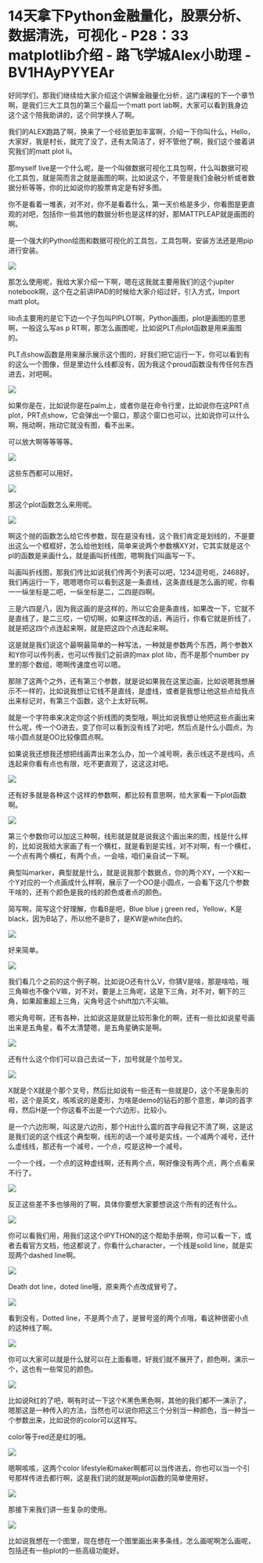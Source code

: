# 14天拿下Python金融量化，股票分析、数据清洗，可视化 - P28：33 matplotlib介绍 - 路飞学城Alex小助理 - BV1HAyPYYEAr

好同学们，那我们继续给大家介绍这个讲解金融量化分析，这门课程的下一个章节啊，是我们三大工具包的第三个最后一个matt port lab啊，大家可以看到我身边这个这个陪我助讲的，这个同学换人了啊。

我们的ALEX跑路了啊，换来了一个经验更加丰富啊，介绍一下你叫什么，Hello，大家好，我是村长，就完了没了，还有太简洁了，好不管他了啊，我们这个接着讲究我们的matt plot li。

那myself live是一个什么呢，是一个叫做数据可视化工具包啊，什么叫数据可视化工具包，就是简而言之就是画图的啊，比如说这个，不管是我们金融分析或者数据分析等等，你的比如说你的股票肯定是有好多图。

你不是看着一堆表，对不对，你不是看着什么，第一天价格是多少，你看图是更直观的对吧，包括你一些其他的数据分析也是这样的好，那MATTPLEAP就是画图的啊。

是一个强大的Python绘图和数据可视化的工具包，工具包啊，安装方法还是用pip进行安装。

![](img/3adfe7d25faf7e65d95a8e66b18a1d2f_1.png)

那怎么使用呢，我给大家介绍一下啊，嗯在这我就主要用我们的这个jupiter notebook啊，这个在之前讲IPAD的时候给大家介绍过好，引入方式，Import matt plot。

lib点主要用的是它下边一个子包叫PIPLOT啊，Python画图，plot是画图的意思啊，一般这么写as p RT啊，那怎么画图呢，比如说PLT点plot函数是用来画图的。

PLT点show函数是用来展示展示这个图的，好我们把它运行一下，你可以看到有的这么一个图像，但是里边什么线都没有，因为我这个proud函数没有传任何东西进去，对吧啊。



![](img/3adfe7d25faf7e65d95a8e66b18a1d2f_3.png)

如果你是在，比如说你是在palm上，或者你是在命令行里，比如说你在这PRT点plot，PRT点show，它会弹出一个窗口，那这个窗口也可以，比如说你可以什么啊，拖动啊，拖动它就没有图，看不出来。

可以放大啊等等等等。

![](img/3adfe7d25faf7e65d95a8e66b18a1d2f_5.png)

这些东西都可以用好。

![](img/3adfe7d25faf7e65d95a8e66b18a1d2f_7.png)

那这个plot函数怎么来用呢。

![](img/3adfe7d25faf7e65d95a8e66b18a1d2f_9.png)

啊这个抛的函数怎么给它传参数，现在是没有线，这个我们肯定是划线的，不是要出这么一个框框好，怎么给他划线，简单来说两个参数横XY对，它其实就是这个pl的函数是来画什么，就是画叫折线图，嗯啊我们叫画写一下。

叫画叫折线图，那我们传比如说我们传两个列表可以吧，1234逗号呃，2468好，我们再运行一下，嗯嗯嗯你可以看到这是一条直线，这条直线是怎么画的呢，你看一一纵坐标是二吧，一纵坐标是二，二四是四啊。

三是六四是八，因为我这画的是这样的，所以它会是条直线，如果改一下，它就不是直线了，是二三哎，一切切啊，如果这样改的话，再运行，你看它就是折线了，就是把这四个点连起来啊，就是把这四个点连起来啊。

这是就是我们说这个最啊最简单的一种写法，一种就是参数两个东西，两个参数X和Y你可以传列表，也可以传我们之前讲的max plot lib，而不是那个number py里的那个数组，嗯啊传速度也可以嗯。

那除了这两个之外，还有第三个参数，就是说如果我在这里边画，比如说嗯我想展示不一样的，比如说我想让它线不是直线，是虚线，或者是我想让他这些点给我点出来标记对，有第三个函数，这个上太好玩啊。

就是一个字符串来决定你这个折线图的类型哦，啊比如说我想让他把这些点画出来什么呢，传一个O进去，变了你可以看到没有线了对吧，然后点是什么小圆点，为啥小圆点就是OO比较像圆点啊。

如果说我还想我还想把线画弄出来怎么办，加一个减号啊，表示线这不是线吗，点连起来你看有点也有限，吃不更直观了，这这这对吧。



![](img/3adfe7d25faf7e65d95a8e66b18a1d2f_11.png)

还有好多就是各种这个这样的参数啊，都比较有意思啊，给大家看一下plot函数啊。

![](img/3adfe7d25faf7e65d95a8e66b18a1d2f_13.png)

第三个参数你可以加这三种啊，线形就是就是说我这个画出来的图，线是什么样的，比如说我给大家画了有一个横杠，就是看到是实线，对不对啊，有一个横杠，一个点有两个横杠，有两个点，一会啥，咱们亲自试一下啊。

典型叫marker，典型就是什么，就是说我那个数据点，你的两个XY，一个X和一个Y对应的一个点画成什么样啊，展示了一个OO是小圆点，一会看下这几个参数干啥的，还有个颜色是我的线的颜色或者点的颜色。

简写啊，简写这个好理解，你看B是吧，Blue blue j green red，Yellow，K是black，因为B站了，所以他不是B了，是KW是white白的。



![](img/3adfe7d25faf7e65d95a8e66b18a1d2f_15.png)

好来简单。

![](img/3adfe7d25faf7e65d95a8e66b18a1d2f_17.png)

我们看几个之前的这个例子啊，比如说O还有什么V，你猜V是啥，那是啥哈，哦三角嘛也不像个V嘛，对不对，要是上三角呢，这是下三角，对不对，朝下的三角，如果超重超上三角，尖角号这个shift加六不尖嘛。

嗯尖角号啊，还有各种，比如说这是就是比较形象化的啊，还有一些比如说星号画出来是五角星，看不太清楚嗯，是五角星确实是啊。



![](img/3adfe7d25faf7e65d95a8e66b18a1d2f_19.png)

还有什么这个你们可以自己去试一下，加号就是个加号叉。

![](img/3adfe7d25faf7e65d95a8e66b18a1d2f_21.png)

X就是个X就是个那个叉号，然后比如说有一些还有一些就是D，这个不是象形的啦，这个是英文，咳咳说的是菱形，为啥是demo的钻石的那个意思，单词的首字母，然后H是一个你这看不出是一个六边形，比较小。

是一个六边形啊，叫这是六边形，那个H出什么震的首字母我记不清了啊，这是这是我们说的这个线这个典型啊，线形的话一个减号是实线，一个减两个减号，还什么虚线线，那还有一个减号，一个点，哎是这种一个减号。

一个一个线，一个点的这种虚线啊，还有两个点，啊好像没有两个点，两个点看来不行了。

![](img/3adfe7d25faf7e65d95a8e66b18a1d2f_23.png)

反正这些差不多也够用的了啊，具体你要想大家要想说这个所有的还有什么。

![](img/3adfe7d25faf7e65d95a8e66b18a1d2f_25.png)

你可以看我们用，用我们这这个IPYTHON的这个帮助手册啊，你可以看一下，或者去看官方文档，他这都说了，你看什么character，一个线是solid line，就是实现两个dashed line啊。



![](img/3adfe7d25faf7e65d95a8e66b18a1d2f_27.png)

Death dot line，doted line哦，原来两个点改成冒号了。

![](img/3adfe7d25faf7e65d95a8e66b18a1d2f_29.png)

看到没有，Dotted line，不是两个点了，是冒号竖的两个点哦，看这种很密小点的这种线了啊。

![](img/3adfe7d25faf7e65d95a8e66b18a1d2f_31.png)

你可以大家可以就是什么就可以在上面看嗯，好我们就不展开了，颜色啊，演示一个，这也有一些常见的颜色。

![](img/3adfe7d25faf7e65d95a8e66b18a1d2f_33.png)

比如说R红的了吧，啊有时试一下这个K黑色黑色啊，其他的我们都不一演示了，嗯那这是一种传入的方法，当然也可以说你把这三个分别当一种颜色，当一种当一个参数出来，比如说你的color可以这样写。

color等于red还是红的哦。

![](img/3adfe7d25faf7e65d95a8e66b18a1d2f_35.png)

嗯啊咳咳，这两个color lifestyle和maker啊都可以当传进去，你也可以当一个引号那样传进去都行啊，这是我们说的就是啊plot函数的简单使用好。



![](img/3adfe7d25faf7e65d95a8e66b18a1d2f_37.png)

那接下来我们讲一些复杂的使用。

![](img/3adfe7d25faf7e65d95a8e66b18a1d2f_39.png)

比如说我想在一个图里，现在想在一个图里画出来多条线，怎么画呢啊怎么画呢，包括还有一些plot的一些高级功能好。

